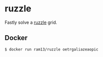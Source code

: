 ruzzle
======

Fastly solve a [ruzzle](http://www.ruzzle-game.com/ "ruzzle") grid.

## Docker

```shell
$ docker run ram13/ruzzle oetrgaliazeaopic
```
